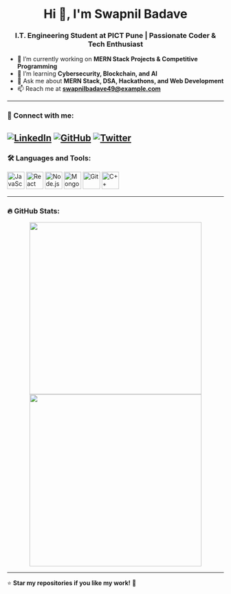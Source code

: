 <h1 align="center">Hi 👋, I'm Swapnil Badave</h1>
<h3 align="center">I.T. Engineering Student at PICT Pune | Passionate Coder & Tech Enthusiast</h3>

- 🔭 I’m currently working on **MERN Stack Projects & Competitive Programming**
- 🌱 I’m learning **Cybersecurity, Blockchain, and AI**
- 💬 Ask me about **MERN Stack, DSA, Hackathons, and Web Development**
- 📫 Reach me at **swapnilbadave49@example.com**

---

### 🚀 Connect with me:
[![LinkedIn](https://img.shields.io/badge/-LinkedIn-blue?style=flat-square&logo=LinkedIn&logoColor=white&link=https://linkedin.com/in/yourprofile)](https://linkedin.com/swapnilbadave922003)
[![GitHub](https://img.shields.io/badge/-GitHub-black?style=flat-square&logo=github&logoColor=white&link=https://github.com/swapnilbadave49)](https://github.com/swapnilbadave49)
[![Twitter](https://img.shields.io/badge/-Twitter-blue?style=flat-square&logo=twitter&logoColor=white&link=https://twitter.com/yourprofile)](https://twitter.com/yourprofile)
---

### 🛠 Languages and Tools:
<p align="left">
  <img src="https://cdn.jsdelivr.net/gh/devicons/devicon/icons/javascript/javascript-original.svg" alt="JavaScript" width="40" height="40"/>
  <img src="https://cdn.jsdelivr.net/gh/devicons/devicon/icons/react/react-original.svg" alt="React" width="40" height="40"/>
  <img src="https://cdn.jsdelivr.net/gh/devicons/devicon/icons/nodejs/nodejs-original.svg" alt="Node.js" width="40" height="40"/>
  <img src="https://cdn.jsdelivr.net/gh/devicons/devicon/icons/mongodb/mongodb-original.svg" alt="MongoDB" width="40" height="40"/>
  <img src="https://cdn.jsdelivr.net/gh/devicons/devicon/icons/git/git-original.svg" alt="Git" width="40" height="40"/>
  <img src="https://cdn.jsdelivr.net/gh/devicons/devicon/icons/cplusplus/cplusplus-original.svg" alt="C++" width="40" height="40"/>
</p>

---

### 🔥 GitHub Stats:
<p align="center">
  <img src="https://github-readme-streak-stats.herokuapp.com/?user=swapnilbadave49&theme=dark&hide_border=true" width="400"/>
  <img src="https://github-readme-stats.vercel.app/api?username=swapnilbadave49&show_icons=true&theme=dark" width="400"/>
</p>

---

⭐️ **Star my repositories if you like my work!** 🚀
